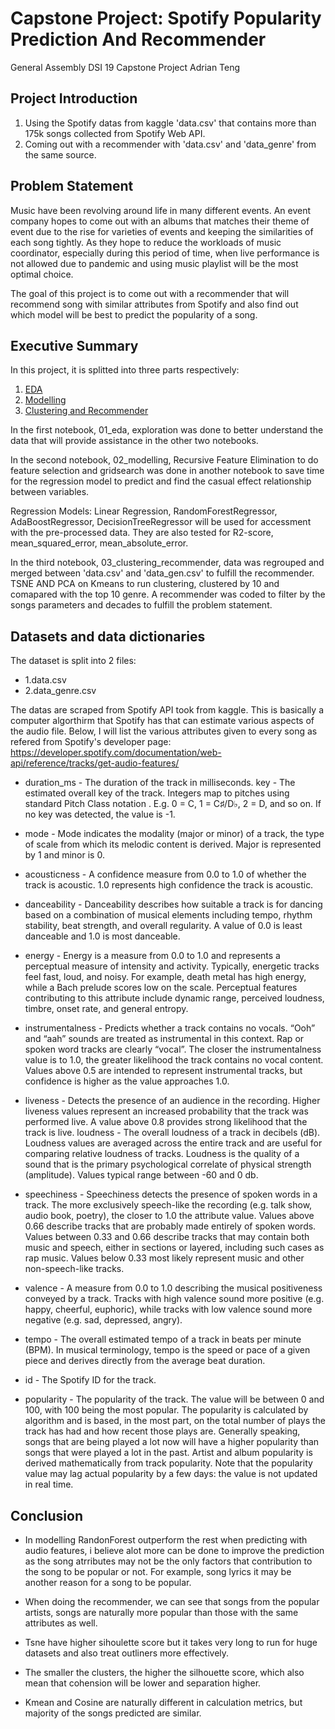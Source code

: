 # Capstone Project: Spotify Popularity Prediction And Recommender

General Assembly DSI 19 Capstone Project Adrian Teng

## Project Introduction

1. Using the Spotify datas from kaggle 'data.csv' that contains more than 175k songs collected from Spotify Web API.
2. Coming out with a recommender with 'data.csv' and 'data_genre' from the same source. 

## Problem Statement 

Music have been revolving around life in many different events. An event company hopes to come out with an albums that matches their theme of event due to the rise for varieties of events and keeping the similarities of each song tightly. As they hope to reduce the workloads of music coordinator, especially during this period of time, when live performance is not allowed due to pandemic and using music playlist will be the most optimal choice.

The goal of this project is to come out with a recommender that will recommend song with similar attributes from Spotify and also find out which model will be best to predict the popularity of a song.

## Executive Summary

In this project, it is splitted into three parts respectively:

1. [EDA](code/01_eda.ipynb)
2. [Modelling](code/02_modelling.ipynb)
3. [Clustering and Recommender](code/03_clustering_recommendation.ipynb)

In the first notebook, 01_eda, exploration was done to better understand the data that will provide assistance in the other two notebooks. 

In the second notebook, 02_modelling, Recursive Feature Elimination to do feature selection and gridsearch was done in another notebook to save time for the regression model to predict and find the casual effect relationship between variables. 

Regression Models: Linear Regression, RandomForestRegressor, AdaBoostRegressor, DecisionTreeRegressor will be used for accessment with the pre-processed data. They are also tested for R2-score, mean_squared_error, mean_absolute_error. 

In the third notebook, 03_clustering_recommender, data was regrouped and merged between 'data.csv' and 'data_gen.csv' to fulfill the recommender. TSNE AND PCA on Kmeans to run clustering, clustered by 10 and comapared with the top 10 genre. A recommender was coded to filter by the songs parameters and decades to fulfill the problem statement.


## Datasets and data dictionaries

The dataset is split into 2 files:

- 1.data.csv
- 2.data_genre.csv

The datas are scraped from Spotify API took from kaggle. This is basically a computer algorthirm that Spotify has that can estimate various aspects of the audio file. Below, I will list the various attributes given to every song as refered from Spotify's developer page: https://developer.spotify.com/documentation/web-api/reference/tracks/get-audio-features/

- duration_ms - The duration of the track in milliseconds.
key - The estimated overall key of the track. Integers map to pitches using standard Pitch Class notation . E.g. 0 = C, 1 = C♯/D♭, 2 = D, and so on. If no key was detected, the value is -1.

- mode - Mode indicates the modality (major or minor) of a track, the type of scale from which its melodic content is derived. Major is represented by 1 and minor is 0.

- acousticness - A confidence measure from 0.0 to 1.0 of whether the track is acoustic. 1.0 represents high confidence the track is acoustic.

- danceability - Danceability describes how suitable a track is for dancing based on a combination of musical elements including tempo, rhythm stability, beat strength, and overall regularity. A value of 0.0 is least danceable and 1.0 is most danceable.

- energy - Energy is a measure from 0.0 to 1.0 and represents a perceptual measure of intensity and activity. Typically, energetic tracks feel fast, loud, and noisy. For example, death metal has high energy, while a Bach prelude scores low on the scale. Perceptual features contributing to this attribute include dynamic range, perceived loudness, timbre, onset rate, and general entropy.

- instrumentalness - Predicts whether a track contains no vocals. “Ooh” and “aah” sounds are treated as instrumental in this context. Rap or spoken word tracks are clearly “vocal”. The closer the instrumentalness value is to 1.0, the greater likelihood the track contains no vocal content. Values above 0.5 are intended to represent instrumental tracks, but confidence is higher as the value approaches 1.0.

- liveness - Detects the presence of an audience in the recording. Higher liveness values represent an increased probability that the track was performed live. A value above 0.8 provides strong likelihood that the track is live.
loudness - The overall loudness of a track in decibels (dB). Loudness values are averaged across the entire track and are useful for comparing relative loudness of tracks. Loudness is the quality of a sound that is the primary psychological correlate of physical strength (amplitude). Values typical range between -60 and 0 db.

- speechiness - Speechiness detects the presence of spoken words in a track. The more exclusively speech-like the recording (e.g. talk show, audio book, poetry), the closer to 1.0 the attribute value. Values above 0.66 describe tracks that are probably made entirely of spoken words. Values between 0.33 and 0.66 describe tracks that may contain both music and speech, either in sections or layered, including such cases as rap music. Values below 0.33 most likely represent music and other non-speech-like tracks.

- valence - A measure from 0.0 to 1.0 describing the musical positiveness conveyed by a track. Tracks with high valence sound more positive (e.g. happy, cheerful, euphoric), while tracks with low valence sound more negative (e.g. sad, depressed, angry).

- tempo - The overall estimated tempo of a track in beats per minute (BPM). In musical terminology, tempo is the speed or pace of a given piece and derives directly from the average beat duration.

- id - The Spotify ID for the track.

- popularity - The popularity of the track. The value will be between 0 and 100, with 100 being the most popular. The popularity is calculated by algorithm and is based, in the most part, on the total number of plays the track has had and how recent those plays are. Generally speaking, songs that are being played a lot now will have a higher popularity than songs that were played a lot in the past. Artist and album popularity is derived mathematically from track popularity. Note that the popularity value may lag actual popularity by a few days: the value is not updated in real time.



## Conclusion

- In modelling RandonForest outperform the rest when predicting with audio features, i believe alot more can be done to improve the prediction as the song atrributes may not be the only factors that contribution to the song to be popular or not. For example, song lyrics it may be another reason for a song to be popular.

- When doing the recommender, we can see that songs from the popular artists, songs are naturally more popular than those with the same attributes as well. 

- Tsne have higher sihoulette score but it takes very long to run for huge datasets and also treat outliners more effectively. 

- The smaller the clusters, the higher the silhouette score, which also mean that cohension will be lower and separation higher.

- Kmean and Cosine are naturally different in calculation metrics, but majority of the songs predicted are similar.



